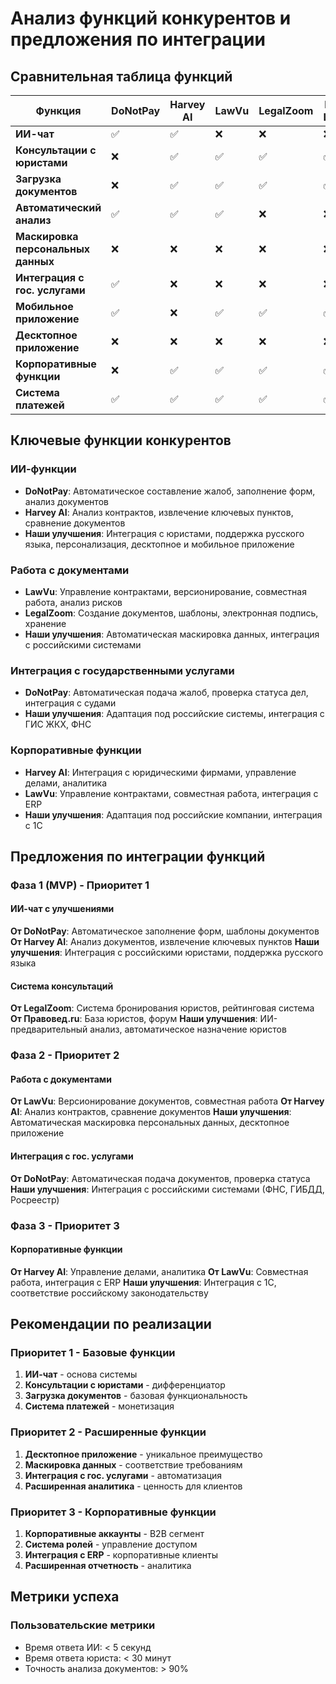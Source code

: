# Анализ функций конкурентов и предложения по интеграции

## Сравнительная таблица функций

| Функция | DoNotPay | Harvey AI | LawVu | LegalZoom | Rocket Lawyer | Правовед.ru | Наш проект |
|---------|----------|-----------|-------|-----------|---------------|-------------|------------|
| **ИИ-чат** | ✅ | ✅ | ❌ | ❌ | ❌ | ❌ | ✅ |
| **Консультации с юристами** | ❌ | ✅ | ✅ | ✅ | ✅ | ✅ | ✅ |
| **Загрузка документов** | ❌ | ✅ | ✅ | ✅ | ✅ | ❌ | ✅ |
| **Автоматический анализ** | ✅ | ✅ | ✅ | ❌ | ❌ | ❌ | ✅ |
| **Маскировка персональных данных** | ❌ | ❌ | ❌ | ❌ | ❌ | ❌ | ✅ |
| **Интеграция с гос. услугами** | ✅ | ❌ | ❌ | ❌ | ❌ | ❌ | ✅ |
| **Мобильное приложение** | ✅ | ❌ | ✅ | ✅ | ✅ | ✅ | 🔄 |
| **Десктопное приложение** | ❌ | ❌ | ❌ | ❌ | ❌ | ❌ | ✅ |
| **Корпоративные функции** | ❌ | ✅ | ✅ | ✅ | ✅ | ❌ | ✅ |
| **Система платежей** | ✅ | ✅ | ✅ | ✅ | ✅ | ✅ | ✅ |

## Ключевые функции конкурентов

### ИИ-функции
- **DoNotPay**: Автоматическое составление жалоб, заполнение форм, анализ документов
- **Harvey AI**: Анализ контрактов, извлечение ключевых пунктов, сравнение документов
- **Наши улучшения**: Интеграция с юристами, поддержка русского языка, персонализация, десктопное и мобильное приложение  

### Работа с документами
- **LawVu**: Управление контрактами, версионирование, совместная работа, анализ рисков
- **LegalZoom**: Создание документов, шаблоны, электронная подпись, хранение
- **Наши улучшения**: Автоматическая маскировка данных, интеграция с российскими системами

### Интеграция с государственными услугами
- **DoNotPay**: Автоматическая подача жалоб, проверка статуса дел, интеграция с судами
- **Наши улучшения**: Адаптация под российские системы, интеграция с ГИС ЖКХ, ФНС

### Корпоративные функции
- **Harvey AI**: Интеграция с юридическими фирмами, управление делами, аналитика
- **LawVu**: Управление контрактами, совместная работа, интеграция с ERP
- **Наши улучшения**: Адаптация под российские компании, интеграция с 1С

## Предложения по интеграции функций

### Фаза 1 (MVP) - Приоритет 1

#### ИИ-чат с улучшениями
**От DoNotPay**: Автоматическое заполнение форм, шаблоны документов
**От Harvey AI**: Анализ документов, извлечение ключевых пунктов
**Наши улучшения**: Интеграция с российскими юристами, поддержка русского языка

#### Система консультаций
**От LegalZoom**: Система бронирования юристов, рейтинговая система
**От Правовед.ru**: База юристов, форум
**Наши улучшения**: ИИ-предварительный анализ, автоматическое назначение юристов

### Фаза 2 - Приоритет 2

#### Работа с документами
**От LawVu**: Версионирование документов, совместная работа
**От Harvey AI**: Анализ контрактов, сравнение документов
**Наши улучшения**: Автоматическая маскировка персональных данных, десктопное приложение

#### Интеграция с гос. услугами
**От DoNotPay**: Автоматическая подача документов, проверка статуса
**Наши улучшения**: Интеграция с российскими системами (ФНС, ГИБДД, Росреестр)

### Фаза 3 - Приоритет 3

#### Корпоративные функции
**От Harvey AI**: Управление делами, аналитика
**От LawVu**: Совместная работа, интеграция с ERP
**Наши улучшения**: Интеграция с 1С, соответствие российскому законодательству

## Рекомендации по реализации

### Приоритет 1 - Базовые функции
1. **ИИ-чат** - основа системы
2. **Консультации с юристами** - дифференциатор
3. **Загрузка документов** - базовая функциональность
4. **Система платежей** - монетизация

### Приоритет 2 - Расширенные функции
1. **Десктопное приложение** - уникальное преимущество
2. **Маскировка данных** - соответствие требованиям
3. **Интеграция с гос. услугами** - автоматизация
4. **Расширенная аналитика** - ценность для клиентов

### Приоритет 3 - Корпоративные функции
1. **Корпоративные аккаунты** - B2B сегмент
2. **Система ролей** - управление доступом
3. **Интеграция с ERP** - корпоративные клиенты
4. **Расширенная отчетность** - аналитика

## Метрики успеха

### Пользовательские метрики
- Время ответа ИИ: < 5 секунд
- Время ответа юриста: < 30 минут
- Точность анализа документов: > 90%
